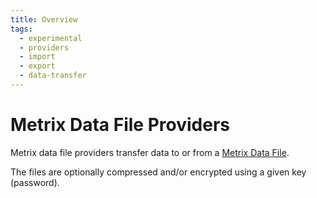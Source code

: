 ```yaml
---
title: Overview
tags:
  - experimental
  - providers
  - import
  - export
  - data-transfer
---
```


# Metrix Data File Providers

Metrix data file providers transfer data to or from a [Metrix Data File](./01-file-structure.md).

The files are optionally compressed and/or encrypted using a given key (password).
